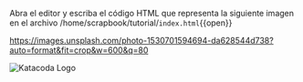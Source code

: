 Abra el editor y escriba el código HTML que representa la siguiente imagen en el archivo /home/scrapbook/tutorial/`index.html`{{open}} 

https://images.unsplash.com/photo-1530701594694-da628544d738?auto=format&fit=crop&w=600&q=80

![Katacoda Logo](https://katacoda.com/sofkau/courses/course-html/scen-html-image/assets/step5.png)